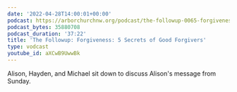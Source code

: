 ```yaml
---
date: '2022-04-28T14:00:01+00:00'
podcast: https://arborchurchnw.org/podcast/the-followup-0065-forgiveness-5-secrets-of-good-forgivers.mp3
podcast_bytes: 35880708
podcast_duration: '37:22'
title: 'The Followup: Forgiveness: 5 Secrets of Good Forgivers'
type: vodcast
youtube_id: aXCwB9UwwBk
---
```


Alison, Hayden, and Michael sit down to discuss Alison's message from Sunday.